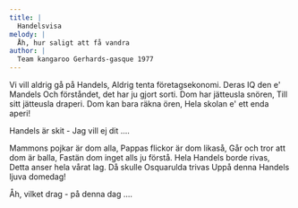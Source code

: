 ```yaml
---
title: |
  Handelsvisa
melody: |
  Åh, hur saligt att få vandra
author: |
  Team kangaroo Gerhards-gasque 1977
---
```

Vi vill aldrig gå på Handels,
Aldrig tenta företagsekonomi.
Deras IQ den e' Mandels
Och förståndet, det har ju gjort sorti.
Dom har jätteusla snören,
Till sitt jätteusla draperi.
Dom kan bara räkna ören,
Hela skolan e' ett enda aperi!

Handels är skit - Jag vill ej dit ....

Mammons pojkar är dom alla,
Pappas flickor är dom likaså,
Går och tror att dom är balla,
Fastän dom inget alls ju förstå.
Hela Handels borde rivas,
Detta anser hela vårat lag.
Då skulle Osquarulda trivas
Uppå denna Handels ljuva domedag!

Åh, vilket drag - på denna dag ....